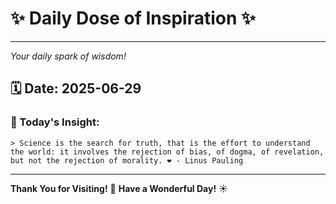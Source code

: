 # ✨ Daily Dose of Inspiration ✨

--- 

_Your daily spark of wisdom!_

## 🗓️ Date: **2025-06-29**

### 💬 Today's Insight:
```
> Science is the search for truth, that is the effort to understand the world: it involves the rejection of bias, of dogma, of revelation, but not the rejection of morality. ❤️ - Linus Pauling
```

--- 

**Thank You for Visiting!** 🙏
**Have a Wonderful Day!** ☀️
